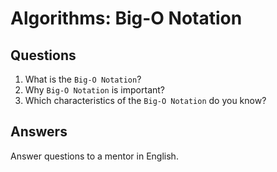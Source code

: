 # Algorithms: Big-O Notation

## Questions

1. What is the `Big-O Notation`?
2. Why `Big-O Notation` is important?
3. Which characteristics of the `Big-O Notation` do you know?

## Answers

Answer questions to a mentor in English.